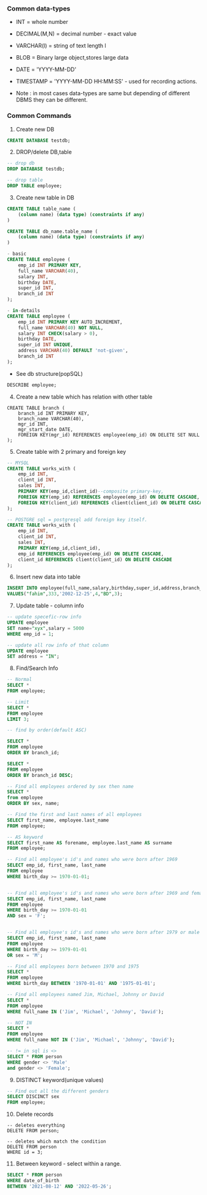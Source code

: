 ### Common data-types

- INT = whole number
- DECIMAL(M,N) = decimal number - exact value
- VARCHAR(l) = string of text length l
- BLOB = Binary large object,stores large data
- DATE = 'YYYY-MM-DD'
- TIMESTAMP = 'YYYY-MM-DD HH:MM:SS' - used for recording actions.

- Note : in most cases data-types are same but depending of different DBMS they can be different.

### Common Commands

1. Create new DB

```sql
CREATE DATABASE testdb;
```

2. DROP/delete DB,table


```sql
-- drop db
DROP DATABASE testdb;

-- drop table
DROP TABLE employee;
```

3. Create new table in DB

```sql
CREATE TABLE table_name (
    (column name) (data type) (constraints if any)
)

CREATE TABLE db_name.table_name (
    (column name) (data type) (constraints if any)
)
```


```sql
- basic
CREATE TABLE employee (
    emp_id INT PRIMARY KEY,
    full_name VARCHAR(40),
    salary INT,
    birthday DATE,
    super_id INT,
    branch_id INT
);

- in-details
CREATE TABLE employee (
    emp_id INT PRIMARY KEY AUTO_INCREMENT,
    full_name VARCHAR(40) NOT NULL,
    salary INT CHECK(salary > 0),
    birthday DATE,
    super_id INT UNIQUE,
    address VARCHAR(40) DEFAULT 'not-given',
    branch_id INT
);
```

- See db structure(popSQL)

```sql
DESCRIBE employee;
```

4. Create a new table which has relation with other table

```
CREATE TABLE branch (
    branch_id INT PRIMARY KEY,
    branch_name VARCHAR(40),
    mgr_id INT,
    mgr_start_date DATE,
    FOREIGN KEY(mgr_id) REFERENCES employee(emp_id) ON DELETE SET NULL
);
```


5. Create table with 2 primary and foreign key

```sql
-- MYSQL
CREATE TABLE works_with (
    emp_id INT,
    client_id INT,
    sales INT,
    PRIMARY KEY(emp_id,client_id)--composite primary-key,
    FOREIGN KEY(emp_id) REFERENCES employee(emp_id) ON DELETE CASCADE,
    FOREIGN KEY(client_id) REFERENCES client(client_id) ON DELETE CASCADE
);

-- POSTGRE sql = postgresql add foreign key itself.
CREATE TABLE works_with (
    emp_id INT,
    client_id INT,
    sales INT,
    PRIMARY KEY(emp_id,client_id),
    emp_id REFERENCES employee(emp_id) ON DELETE CASCADE,
    client_id REFERENCES client(client_id) ON DELETE CASCADE
);
```

6. Insert new data into table

```sql
INSERT INTO employee(full_name,salary,birthday,super_id,address,branch_id) 
VALUES("fahim",333,'2002-12-25',4,"BD",3);
```

7. Update table - column info

```sql
-- update specefic-row info
UPDATE employee
SET name="xyx",salary = 5000
WHERE emp_id = 1;

-- update all row info of that column
UPDATE employee
SET address = "IN";

```

8. Find/Search Info

```sql
-- Normal
SELECT *
FROM employee;

-- Limit
SELECT *
FROM employee
LIMIT 3;

-- find by order(default ASC)

SELECT *
FROM employee
ORDER BY branch_id;

SELECT *
FROM employee
ORDER BY branch_id DESC;

-- Find all employees ordered by sex then name
SELECT *
from employee
ORDER BY sex, name;

-- Find the first and last names of all employees
SELECT first_name, employee.last_name
FROM employee;

-- AS keyword
SELECT first_name AS forename, employee.last_name AS surname
FROM employee;

-- Find all employee's id's and names who were born after 1969
SELECT emp_id, first_name, last_name
FROM employee
WHERE birth_day >= 1970-01-01;


-- Find all employee's id's and names who were born after 1969 and female
SELECT emp_id, first_name, last_name
FROM employee
WHERE birth_day >= 1970-01-01
AND sex = 'F';


-- Find all employee's id's and names who were born after 1979 or male
SELECT emp_id, first_name, last_name
FROM employee
WHERE birth_day >= 1979-01-01
OR sex = 'M';

-- Find all employees born between 1970 and 1975
SELECT *
FROM employee
WHERE birth_day BETWEEN '1970-01-01' AND '1975-01-01';

-- Find all employees named Jim, Michael, Johnny or David
SELECT *
FROM employee
WHERE full_name IN ('Jim', 'Michael', 'Johnny', 'David');

-- NOT IN
SELECT *
FROM employee
WHERE full_name NOT IN ('Jim', 'Michael', 'Johnny', 'David');

-- != in sql is <>
SELECT * FROM person 
WHERE gender <> 'Male' 
and gender <> 'Female';
```

9. DISTINCT keyword(unique values)

```sql
-- Find out all the different genders
SELECT DISCINCT sex
FROM employee;
```

10. Delete records
```
-- deletes everything
DELETE FROM person;

-- deletes which match the condition
DELETE FROM person 
WHERE id = 3;
```

11. Between keyword - select within a range.
```sql
SELECT * FROM person 
WHERE date_of_birth 
BETWEEN '2021-08-12' AND '2022-05-26';
```
